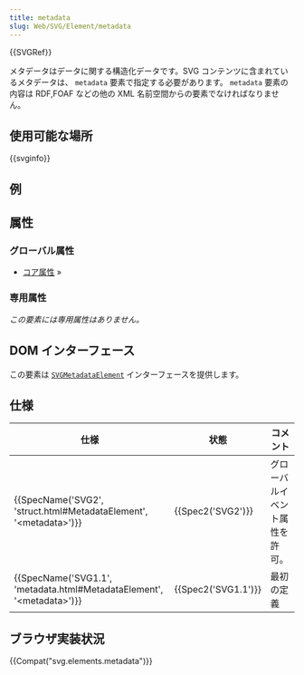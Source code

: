 ```yaml
---
title: metadata
slug: Web/SVG/Element/metadata
---
```


{{SVGRef}}

メタデータはデータに関する構造化データです。SVG コンテンツに含まれているメタデータは、 `metadata` 要素で指定する必要があります。 `metadata` 要素の内容は RDF,FOAF などの他の XML 名前空間からの要素でなければなりません。

## 使用可能な場所

{{svginfo}}

## 例

## 属性

### グローバル属性

- [コア属性](/ja/Web/SVG/Attribute#Core) »

### 専用属性

_この要素には専用属性はありません。_

## DOM インターフェース

この要素は [`SVGMetadataElement`](/ja/DOM/SVGMetadataElement) インターフェースを提供します。

## 仕様

| 仕様                                                                                                 | 状態                     | コメント                       |
| ---------------------------------------------------------------------------------------------------- | ------------------------ | ------------------------------ |
| {{SpecName('SVG2', 'struct.html#MetadataElement', '&lt;metadata&gt;')}}     | {{Spec2('SVG2')}} | グローバルイベント属性を許可。 |
| {{SpecName('SVG1.1', 'metadata.html#MetadataElement', '&lt;metadata&gt;')}} | {{Spec2('SVG1.1')}} | 最初の定義                     |

## ブラウザ実装状況

{{Compat("svg.elements.metadata")}}
